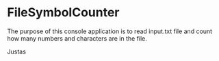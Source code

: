 # FileSymbolCounter

The purpose of this console application is to read input.txt file and count how many numbers and characters are in the file.

Justas
